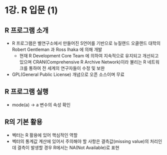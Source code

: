 # 1강. R 입문 (1)

## R 프로그램 소개

- R 프로그램은 벨연구소에서 만들어진 S언어를 기반으로 뉴질랜드 오클랜드 대학의 Robert Gentleman 과 Ross Ihaka 에 의해 개발
    - 현재 R Development Core Team 에 의하여 지속적으로 유지되고 개선되고 있으며 CRAN(Comprehensive R Archive Network)이라 불리는 R 네트워크를 통하여 전 세계의 연구자들이 수정 및 보완
- GPL(General Public License) 개념으로 오픈 소스이며 무료

## R 프로그램 실행

- mode(a) → a 변수의 속성 확인

## R의 기본 활용

- 벡터는 R 활용에 있어 핵심적인 역할
- 벡터의 통계값 계산에 있어서 주의해야 할 사항은 결측값(missing value)의 처리인데 결측이 발생할 경우 R에서는 NA(Not Available)로 표현